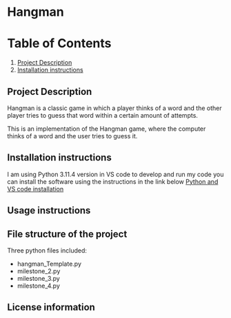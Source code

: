 # Hangman

# Table of Contents
1. [Project Description](#description)
2. [Installation instructions](#instruction)

## Project Description
Hangman is a classic game in which a player thinks of a word and the other player tries to guess that word within a certain amount of attempts.

This is an implementation of the Hangman game, where the computer thinks of a word and the user tries to guess it. 

## Installation instructions
I am using Python 3.11.4 version  in VS code to develop and run my code 
you can install the  software using the instructions in the link below 
[Python and VS code installation](https://code.visualstudio.com/docs/python/python-tutorial)


## Usage instructions

## File structure of the project
Three python files included:
- hangman_Template.py
- milestone_2.py
- milestone_3.py
- milestone_4.py

## License information


